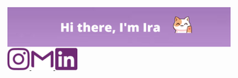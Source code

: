 <img src="/Hi.png">
<div class="block">
 <a href="https://www.instagram.com/tobolich_life/">
    <img src="/instagram.svg" alt="instagram" width="50px"/>
  </a>
  <a href="mailto:irinatobolich313@gmail.com">
    <img src="/gmail.svg" alt="GMail" width="50px"/>
  </a>
    <a href="https://www.linkedin.com/in/irinatobolich/">
    <img src="linkedin.svg" alt="linkedin" width="50px"/>
  </a>
</div>